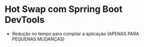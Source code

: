 # Hot Swap com Sprring Boot DevTools

* Redução no tempo para compilar a aplicação (APENAS PARA PEQUENAS MUDANÇAS)